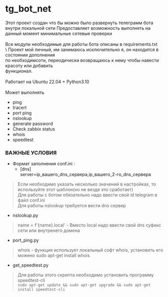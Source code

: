 # tg_bot_net

Этот проект создан что бы можно было развернуть телеграмм бота внутри локальной сети
Предоставляет возможность выполнять на данный момент минимальные сетевые проверки\
\
Все модули необходимые для работы бота описаны в requirements.txt\
\ 
Проект мой личный, им занимаюсь исключительно я, он находится в состоянии дополнения \
по необходимсоти, переодически возвращаюсь к нему чтобы навести красоту или добавить \
функционал. \
\
Работает  на Ubuntu 22.04 + Python3.10\
\
Может выполнять  
-  ping
-  tracert
-  port ping
-  nslookup
-  generate password
-  Check zabbix status
-  whois
-  speedtest
 
###             ВАЖНЫЕ УСЛОВИЯ            

* Формат заполнения conf.ini :
    - [dns]\
       server=ip_вашего_dns_сервера,ip_вашего_2-го_dns_сервера
>Если необходимо указать несколько значений в настройках, то используйте этот шаблон(но не везде это сработает)\
>Для работы с ботом обязательно надо ввести свой id telegram в файл conf.ini\
>Для работы nslookup требуется вести dns сервер

* nslookup.py
> name = f'{name}.local' -  Вместо local надо ввести свой dns суфикс сети или внутренего домена

* port_ping.py
> whois - функция использует локальный софт whois, установить его можено sudo apt-get install whois

* get_speedtest.py
> Для работы этого скрипта необходимо установить программу speedtest-cli\
    ```
    sudo apt-get update && sudo apt-get upgrade && sudo apt-get install speedtest-cli
    ```